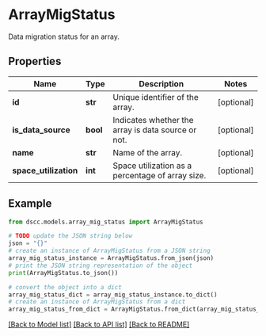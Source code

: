 # ArrayMigStatus

Data migration status for an array.

## Properties

Name | Type | Description | Notes
------------ | ------------- | ------------- | -------------
**id** | **str** | Unique identifier of the array. | [optional] 
**is_data_source** | **bool** | Indicates whether the array is data source or not. | [optional] 
**name** | **str** | Name of the array. | [optional] 
**space_utilization** | **int** | Space utilization as a percentage of array size. | [optional] 

## Example

```python
from dscc.models.array_mig_status import ArrayMigStatus

# TODO update the JSON string below
json = "{}"
# create an instance of ArrayMigStatus from a JSON string
array_mig_status_instance = ArrayMigStatus.from_json(json)
# print the JSON string representation of the object
print(ArrayMigStatus.to_json())

# convert the object into a dict
array_mig_status_dict = array_mig_status_instance.to_dict()
# create an instance of ArrayMigStatus from a dict
array_mig_status_from_dict = ArrayMigStatus.from_dict(array_mig_status_dict)
```
[[Back to Model list]](../README.md#documentation-for-models) [[Back to API list]](../README.md#documentation-for-api-endpoints) [[Back to README]](../README.md)


